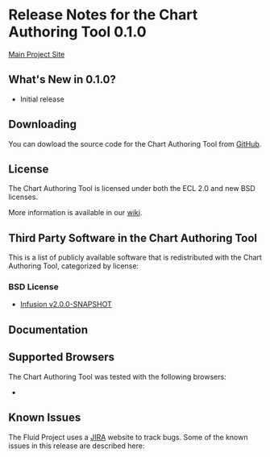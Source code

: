 # Release Notes for the Chart Authoring Tool 0.1.0 #

[Main Project Site](http://fluidproject.org)

## What's New in 0.1.0? ##

* Initial release

## Downloading ##

You can dowload the source code for the Chart Authoring Tool from [GitHub](https://github.com/fluid-project/chartAuthoring).

## License ##

The Chart Authoring Tool is licensed under both the ECL 2.0 and new BSD licenses.

More information is available in our [wiki](http://wiki.fluidproject.org/display/fluid/Fluid+Licensing).


## Third Party Software in the Chart Authoring Tool ##

This is a list of publicly available software that is redistributed with the Chart Authoring Tool,
categorized by license:

### BSD License ###
* [Infusion v2.0.0-SNAPSHOT](http://fluidproject.org/infusion.html)

## Documentation ##

## Supported Browsers ##

The Chart Authoring Tool was tested with the following browsers:

*

## Known Issues ##

The Fluid Project uses a [JIRA](http://issues.fluidproject.org) website to track bugs. Some of the known issues in this release are described here:
